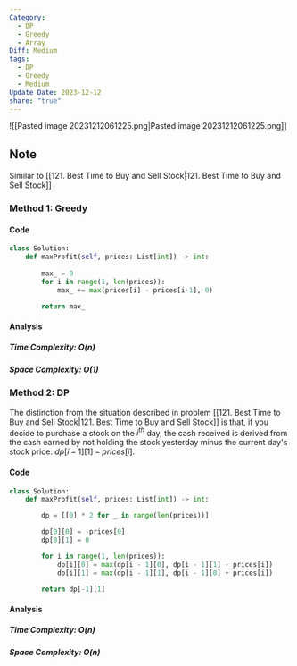 ```yaml
---
Category:
  - DP
  - Greedy
  - Array
Diff: Medium
tags:
  - DP
  - Greedy
  - Medium
Update Date: 2023-12-12
share: "true"
---
```


![[Pasted image 20231212061225.png|Pasted image 20231212061225.png]]
## Note
Similar to [[121. Best Time to Buy and Sell Stock|121. Best Time to Buy and Sell Stock]]
### Method 1: Greedy
#### Code
```python
class Solution:
    def maxProfit(self, prices: List[int]) -> int:
        
        max_ = 0
        for i in range(1, len(prices)):
            max_ += max(prices[i] - prices[i-1], 0)

        return max_
```
#### Analysis
##### Time Complexity: $O(n)$
##### Space Complexity: $O(1)$

### Method 2: DP
The distinction from the situation described in problem [[121. Best Time to Buy and Sell Stock|121. Best Time to Buy and Sell Stock]] is that, if you decide to purchase a stock on the $i^{th}$ day, the cash received is derived from the cash earned by not holding the stock yesterday minus the current day's stock price: $dp[i - 1][1] - prices[i]$.
#### Code
```python
class Solution:
    def maxProfit(self, prices: List[int]) -> int:

        dp = [[0] * 2 for _ in range(len(prices))]

        dp[0][0] = -prices[0]
        dp[0][1] = 0

        for i in range(1, len(prices)):
            dp[i][0] = max(dp[i - 1][0], dp[i - 1][1] - prices[i])
            dp[i][1] = max(dp[i - 1][1], dp[i - 1][0] + prices[i])

        return dp[-1][1]
```
#### Analysis
##### Time Complexity: $O(n)$
##### Space Complexity: $O(n)$